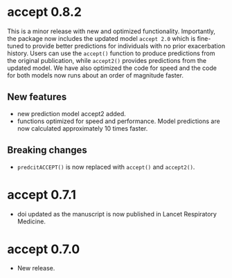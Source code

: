 # accept 0.8.2
This is a minor release with new and optimized functionality. Importantly, the package now includes the updated model `accept 2.0` which is fine-tuned to provide better predictions for individuals with no prior exacerbation history. Users can use the `accept()` function to produce predictions from the original publication, while `accept2()` provides predictions from the updated model.  We have also optimized the code for speed and the code for both models now runs about an order of magnitude faster.

## New features
* new prediction model accept2 added. 
* functions optimized for speed and performance. Model predictions are now calculated approximately 10 times faster.

## Breaking changes
* `predcitACCEPT()` is now replaced with `accept()` and `accept2()`.

# accept 0.7.1
* doi updated as the manuscript is now published in Lancet Respiratory Medicine.

# accept 0.7.0
* New release.

